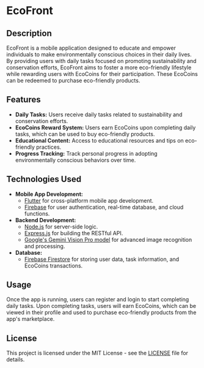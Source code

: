 # EcoFront

## Description

EcoFront is a mobile application designed to educate and empower individuals to make environmentally conscious choices in their daily lives. By providing users with daily tasks focused on promoting sustainability and conservation efforts, EcoFront aims to foster a more eco-friendly lifestyle while rewarding users with EcoCoins for their participation. These EcoCoins can be redeemed to purchase eco-friendly products.

## Features

- **Daily Tasks:** Users receive daily tasks related to sustainability and conservation efforts.
- **EcoCoins Reward System:** Users earn EcoCoins upon completing daily tasks, which can be used to buy eco-friendly products.
- **Educational Content:** Access to educational resources and tips on eco-friendly practices.
- **Progress Tracking:** Track personal progress in adopting environmentally conscious behaviors over time.

## Technologies Used

- **Mobile App Development:** 
  - [Flutter](https://flutter.dev/) for cross-platform mobile app development.
  - [Firebase](https://firebase.google.com/) for user authentication, real-time database, and cloud functions.
- **Backend Development:**
  - [Node.js](https://nodejs.org/) for server-side logic.
  - [Express.js](https://expressjs.com/) for building the RESTful API.
  - [Google's Gemini Vision Pro model](https://ai.google.dev/docs) for advanced image recognition and processing.
- **Database:**
  - [Firebase Firestore](https://firebase.google.com/docs/firestore) for storing user data, task information, and EcoCoins transactions.

## Usage

Once the app is running, users can register and login to start completing daily tasks. Upon completing tasks, users will earn EcoCoins, which can be viewed in their profile and used to purchase eco-friendly products from the app's marketplace.


## License

This project is licensed under the MIT License - see the [LICENSE](LICENSE) file for details.
